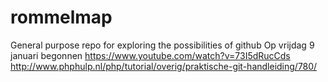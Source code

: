 # rommelmap
General purpose repo for exploring the possibilities of github
Op vrijdag 9 januari begonnen
https://www.youtube.com/watch?v=73I5dRucCds
http://www.phphulp.nl/php/tutorial/overig/praktische-git-handleiding/780/
